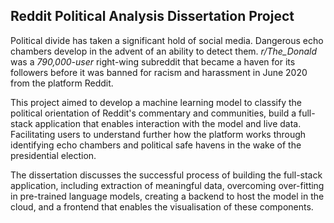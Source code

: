 
## Reddit Political Analysis Dissertation Project

Political divide has taken a significant hold of social media. Dangerous echo chambers develop
in the advent of an ability to detect them. *r/The_Donald* was a *790,000-user* right-wing
subreddit that became a haven for its followers before it was banned for racism and harassment
in June 2020 from the platform Reddit.

This project aimed to develop a machine learning model to classify the political orientation of
Reddit's commentary and communities, build a full-stack application that enables interaction
with the model and live data. Facilitating users to understand further how the platform works
through identifying echo chambers and political safe havens in the wake of the presidential
election.

The dissertation discusses the successful process of building the full-stack application,
including extraction of meaningful data, overcoming over-fitting in pre-trained language
models, creating a backend to host the model in the cloud, and a frontend that enables the
visualisation of these components.
